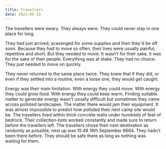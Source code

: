 ```yaml
---
title: Travellers
date: 2021-05-19
---
```


The travellers were weary. They always were. They could never stay in one place for long.

They had just arrived, scavenged for some supplies and then they'd be off soon.
Because they had to move so often, their lives were usually painful, repetitive and short. But they needed to move. It wasn't for their sake, it was for the sake of their people. Everything was at stake. They had no choice. They just needed to move on quickly.

They never returned to the same place twice. They knew that if they did, or even if they settled into a routine, even a loose one, they would get caught.

Energy was their main limitation. With energy they could move. With energy they could grow food. With energy they could keep warm. Finding suitable matter to generate energy wasn't usually difficult but sometimes they came across polluted landscapes. The matter there would jam their equipment. It was almost impossible to predict how polluted their next camp site would be.
The travellers lived within thick concrete walls under hundreds of feet of bedrock. Their collection-bots worked constantly and made sure to return before the travellers left.
The travellers chose their next destination as randomly as possible; next up was 15:48 16th September 8684. They hadn't been there before. They should be safe there as long as nothing was waiting for them.
